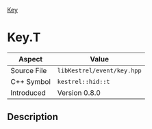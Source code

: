 [Key](index.md)
# Key.T
| Aspect | Value |
| --- | --- |
| Source File | `libKestrel/event/key.hpp` |
| C++ Symbol | `kestrel::hid::t` |
| Introduced | Version 0.8.0 |
## Description
